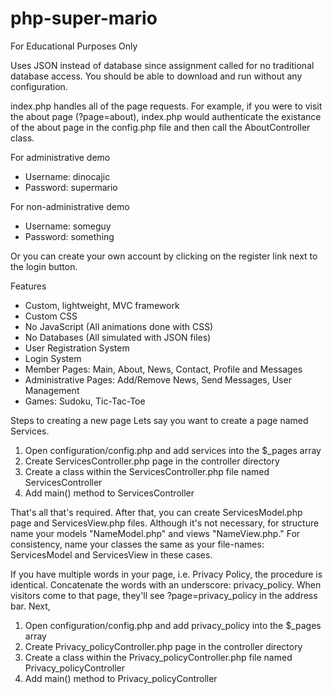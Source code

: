 # php-super-mario

For Educational Purposes Only

Uses JSON instead of database since assignment called for no traditional database access. 
You should be able to download and run without any configuration.

index.php handles all of the page requests. 
For example, if you were to visit the about page (?page=about), index.php would authenticate the 
existance of the about page in the config.php file and then call the AboutController class.

For administrative demo
- Username: dinocajic
- Password: supermario

For non-administrative demo
- Username: someguy
- Password: something

Or you can create your own account by clicking on the register link next to the login button.

Features
- Custom, lightweight, MVC framework
- Custom CSS
- No JavaScript (All animations done with CSS)
- No Databases (All simulated with JSON files)
- User Registration System
- Login System
- Member Pages: Main, About, News, Contact, Profile and Messages
- Administrative Pages: Add/Remove News, Send Messages, User Management
- Games: Sudoku, Tic-Tac-Toe

Steps to creating a new page
Lets say you want to create a page named Services.
1. Open configuration/config.php and add services into the $_pages array
2. Create ServicesController.php page in the controller directory
3. Create a class within the ServicesController.php file named ServicesController
4. Add main() method to ServicesController

That's all that's required. After that, you can create ServicesModel.php page and ServicesView.php files. 
Although it's not necessary, for structure name your models "NameModel.php" and views "NameView.php." For 
consistency, name your classes the same as your file-names: ServicesModel and ServicesView in these cases.

If you have multiple words in your page, i.e. Privacy Policy, the procedure is identical. Concatenate the 
words with an underscore: privacy_policy. When visitors come to that page, they'll see ?page=privacy_policy 
in the address bar. Next,
1. Open configuration/config.php and add privacy_policy into the $_pages array
2. Create Privacy_policyController.php page in the controller directory
3. Create a class within the Privacy_policyController.php file named Privacy_policyController
4. Add main() method to Privacy_policyController
